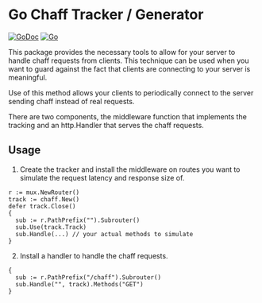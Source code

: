 # Go Chaff Tracker / Generator

[![GoDoc](https://img.shields.io/badge/go-documentation-blue.svg?style=flat-square)](https://pkg.go.dev/github.com/mikehelmick/go-chaff@v0.2.0?tab=doc)
[![Go](https://github.com/mikehelmick/go-chaff/workflows/Go/badge.svg?event=push)](https://github.com/mikehelmick/go-chaff/actions?query=workflow%3AGo)

This package provides the necessary tools to allow for your server to handle
chaff requests from clients. This technique can be used when you want to guard
against the fact that clients are connecting to your server is meaningful.

Use of this method allows your clients to periodically connect to the server
sending chaff instead of real requests.

There are two components, the middleware function that implements the tracking
and an http.Handler that serves the chaff requests.

## Usage

1. Create the tracker and install the middleware on routes you want to
   simulate the request latency and response size of.

```golang
r := mux.NewRouter()
track := chaff.New()
defer track.Close()
{
  sub := r.PathPrefix("").Subrouter()
  sub.Use(track.Track)
  sub.Handle(...) // your actual methods to simulate
}
```

2. Install a handler to handle the chaff requests.

```golang
{
  sub := r.PathPrefix("/chaff").Subrouter()
  sub.Handle("", track).Methods("GET")
}
```
